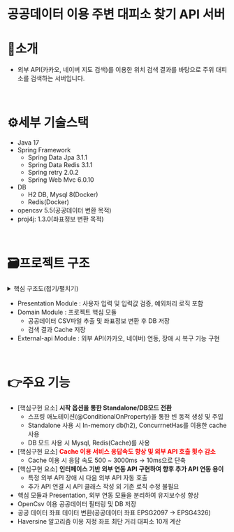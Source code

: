 # 공공데이터 이용 주변 대피소 찾기 API 서버
# 👋소개
* 외부 API(카카오, 네이버 지도 검색)를 이용한 위치 검색 결과를 바탕으로 주위 대피소를 검색하는 서버입니다.
<br>

# ⚙️세부 기술스택
* Java 17
* Spring Framework
  * Spring Data Jpa 3.1.1
  * Spring Data Redis 3.1.1
  * Spring retry 2.0.2
  * Spring Web Mvc 6.0.10
* DB
  * H2 DB, Mysql 8(Docker)
  * Redis(Docker)
* opencsv 5.5(공공데이터 변환 목적)
* proj4j: 1.3.0(좌표정보 변환 목적)
<br>

# 🗃️프로젝트 구조
<details>
<summary>핵심 구조도(접기/펼치기)</summary>
  
![구조](https://github.com/galmegiz/shelter-search-project/assets/126640838/c4262e8e-6ec7-48a5-9b7d-4ee6c3fb025b)

</details>

* Presentation Module : 사용자 입력 및 입력값 검증, 예외처리 로직 포함
* Domain Module : 프로젝트 핵심 모듈
  * 공공데이터 CSV파일 추출 및 좌표정보 변환 후 DB 저장
  * 검색 결과 Cache 저장
* External-api Module : 외부 API(카카오, 네이버) 연동, 장애 시 복구 기능 구현
<br>

# 👉주요 기능
 * [핵심구현 요소] <span>**시작 옵션을 통한 Standalone/DB모드 전환**</span>
    * 스프링 애노테이션(@ConditionalOnProperty)을 통한 빈 동적 생성 및 주입
    * Standalone 사용 시 In-memory db(h2), ConcurrnetHas를 이용한 cache 사용
    * DB 모드 사용 시 Mysql, Redis(Cache)를 사용
 * [핵심구현 요소] <span style="color:red">**Cache 이용 서비스 응답속도 향상 및 외부 API 호출 횟수 감소**</span>
   * Cache 이용 시 응답 속도 500 ~ 3000ms -> 10ms으로 단축
 * [핵심구현 요소] <span>**인터페이스 기반 외부 연동 API 구현하여 향후 추가 API 연동 용이**</span>
    * 특정 외부 API 장애 시 다음 외부 API 자동 호출
    * 추가 API 연결 시 API 클래스 작성 외 기존 로직 수정 불필요
 * 핵심 모듈과 Presentation, 외부 연동 모듈을 분리하여 유지보수성 향상
 * OpenCsv 이용 공공데이터 필터링 및 DB 저장
 * 공공 데이터 좌표 데이터 변환(공공데이터 좌표 EPSG2097 -> EPSG4326)
 * Haversine 알고리즘 이용 지정 좌표 최단 거리 대피소 10개 계산
 
  
<br>
